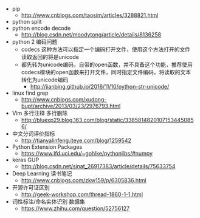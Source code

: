 - pip
	- http://www.cnblogs.com/taosim/articles/3288821.html
- python split
- python encode decode 
	- http://blog.csdn.net/moodytong/article/details/8136258
- python 2 编码问题
  	- codecs 这种方法可以指定一个编码打开文件，使用这个方法打开的文件读取返回的将是unicode
  	- 都先转为unicode编码，自带的open函数，并不具备这个功能，推荐使用codecs模块的open函数来打开文件，同时指定文件编码，将读取的文本转化为unicode编码
  		- http://jianbing.github.io/2016/11/10/python-str-unicode/
- linux find grep
	- http://www.cnblogs.com/xudong-bupt/archive/2013/03/23/2976793.html
- Vim 多行注释 多行删除
  	- http://bluexp29.blog.163.com/blog/static/33858148201071534450856/
- 中文分词评价指标
  	- http://tianyalinfeng.iteye.com/blog/1259542
- Python Extension Packages
  	- https://www.lfd.uci.edu/~gohlke/pythonlibs/#numpy
- keras GUP
  	- http://blog.csdn.net/sinat_26917383/article/details/75633754
- Deep Learning 读书笔记
  	- http://www.cnblogs.com/zkw159/p/6305836.html
- 开源许可证区别
  	- http://geek-workshop.com/thread-1860-1-1.html
- 词性标注/命名实体识别 数据集
  	- https://www.zhihu.com/question/52756127
